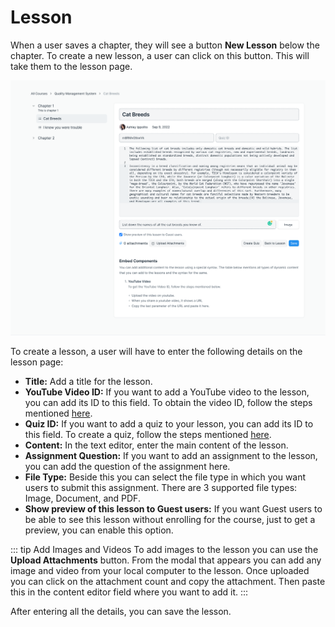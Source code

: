 # Lesson

When a user saves a chapter, they will see a button **New Lesson** below the chapter. To create a new lesson, a user can click on this button. This will take them to the lesson page.

![Lesson](../images/lesson.png)

To create a lesson, a user will have to enter the following details on the lesson page:

 - **Title:** Add a title for the lesson.
 - **YouTube Video ID:** If you want to add a YouTube video to the lesson, you can add its ID to this field. To obtain the video ID, follow the steps mentioned [here](../miscellaneous/faq.md#how-to-add-youtube-video-in-a-lesson-or-for-course-preview).
 - **Quiz ID:** If you want to add a quiz to your lesson, you can add its ID to this field. To create a quiz, follow the steps mentioned [here](../course-creation/create-a-quiz.md).
 - **Content:** In the text editor, enter the main content of the lesson.
 - **Assignment Question:** If you want to add an assignment to the lesson, you can add the question of the assignment here.
 - **File Type:** Beside this you can select the file type in which you want users to submit this assignment. There are 3 supported file types: Image, Document, and PDF.
 - **Show preview of this lesson to Guest users:** If you want Guest users to be able to see this lesson without enrolling for the course, just to get a preview, you can enable this option.

 ::: tip Add Images and Videos
 To add images to the lesson you can use the **Upload Attachments** button. From the modal that appears you can add any image and video from your local computer to the lesson. Once uploaded you can click on the attachment count and copy the attachment. Then paste this in the content editor field where you want to add it.
 :::

After entering all the details, you can save the lesson.